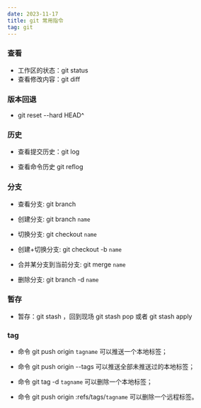 ```yaml
---
date: 2023-11-17
title: git 常用指令
tag: git
---
```


### 查看

- 工作区的状态：git status
- 查看修改内容：git diff

### 版本回退

- git reset --hard HEAD^

### 历史

- 查看提交历史：git log

- 查看命令历史 git reflog

### 分支

- 查看分支: git branch

- 创建分支: git branch `name`

- 切换分支: git checkout `name`

- 创建+切换分支: git checkout -b `name`

- 合并某分支到当前分支: git merge `name`

- 删除分支: git branch -d `name`

### 暂存

- 暂存：git stash ，回到现场 git stash pop 或者 git stash apply

### tag

- 命令 git push origin `tagname` 可以推送一个本地标签；

- 命令 git push origin --tags 可以推送全部未推送过的本地标签；

- 命令 git tag -d `tagname` 可以删除一个本地标签；

- 命令 git push origin :refs/tags/`tagname` 可以删除一个远程标签。
